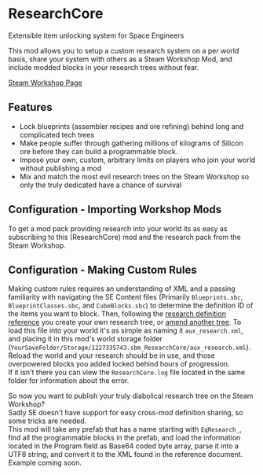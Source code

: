 # ResearchCore
Extensible item unlocking system for Space Engineers

This mod allows you to setup a custom research system on a per world basis, share your system with others as a Steam Workshop Mod, 
and include modded blocks in your research trees without fear.

[Steam Workshop Page](https://steamcommunity.com/sharedfiles/filedetails/?id=1227335743)

## Features
- Lock blueprints (assembler recipes and ore refining) behind long and complicated tech trees
- Make people suffer through gathering millions of kilograms of Silicon ore before they can build a programmable block.
- Impose your own, custom, arbitrary limits on players who join your world without publishing a mod
- Mix and match the most evil research trees on the Steam Workshop so only the truly dedicated have a chance of survival

## Configuration - Importing Workshop Mods
To get a mod pack providing research into your world its as easy as subscribing to this (ResearchCore) mod and the research pack from 
the Steam Workshop.

## Configuration - Making Custom Rules
Making custom rules requires an understanding of XML and a passing familiarity with navigating the SE Content files 
(Primarily `Blueprints.sbc`, `BlueprintClasses.sbc`, and `CubeBlocks.sbc`) to determine the definition ID of the items you want to block.
Then, following the [research definition reference](https://github.com/Equinox-/ResearchCore/blob/master/examples/reference.xml) 
you create your own research tree, or [amend another tree](https://github.com/Equinox-/ResearchCore/blob/master/examples/amend.xml).
To load this file into your world it's as simple as naming it `aux_research.xml`, and placing it in this mod's world storage folder 
(`YourSaveFolder/Storage/1227335743.sbm_ResearchCore/aux_research.xml`).
Reload the world and your research should be in use, and those overpowered blocks you added locked behind hours of progression.  
If it isn't there you can view the `ResearchCore.log` file located in the same folder for information about the error.

So now you want to publish your truly diabolical research tree on the Steam Workshop?  
Sadly SE doesn't have support for easy cross-mod definition sharing, so some tricks are needed.  
This mod will take any prefab that has a name starting with `EqResearch_`, find all the programmable blocks in the prefab, 
and load the information located in the Program field as Base64 coded byte array, parse it into a UTF8 string, and convert
it to the XML found in the reference document.  Example coming soon.
